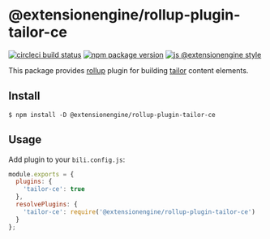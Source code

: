 # @extensionengine/rollup-plugin-tailor-ce

[![circleci build status](https://badgen.net/circleci/github/ExtensionEngine/rollup-plugin-tailor-ce/master?icon)](https://circleci.com/gh/ExtensionEngine/rollup-plugin-tailor-ce)
[![npm package version](https://badgen.net/npm/v/@extensionengine/rollup-plugin-tailor-ce)](https://npm.im/@extensionengine/rollup-plugin-tailor-ce)
[![js @extensionengine style](https://badgen.net/badge/code%20style/@extensionengine/black)](https://github.com/ExtensionEngine/eslint-config)

This package provides [rollup](https://rollupjs.org) plugin for building [tailor](https://github.com/ExtensionEngine/tailor) content elements.

## Install

```
$ npm install -D @extensionengine/rollup-plugin-tailor-ce
```

## Usage

Add plugin to your `bili.config.js`:

```js
module.exports = {
  plugins: {
    'tailor-ce': true
  },
  resolvePlugins: {
    'tailor-ce': require('@extensionengine/rollup-plugin-tailor-ce')
  }
};
```
